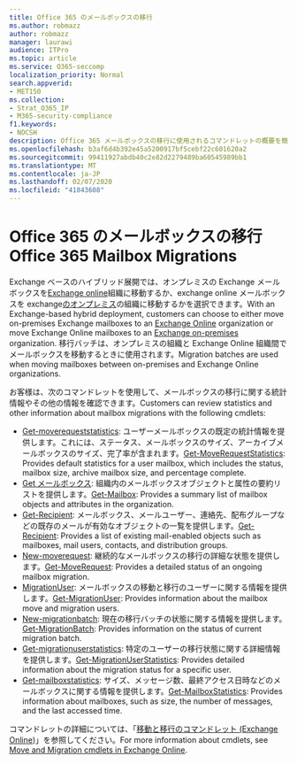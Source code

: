 ```yaml
---
title: Office 365 のメールボックスの移行
ms.author: robmazz
author: robmazz
manager: laurawi
audience: ITPro
ms.topic: article
ms.service: O365-seccomp
localization_priority: Normal
search.appverid:
- MET150
ms.collection:
- Strat_O365_IP
- M365-security-compliance
f1.keywords:
- NOCSH
description: Office 365 メールボックスの移行に使用されるコマンドレットの概要を簡単に説明します。
ms.openlocfilehash: b3af6d4b392e45a5200917bf5cebf22c601620a2
ms.sourcegitcommit: 99411927abdb40c2e82d2279489ba60545989bb1
ms.translationtype: MT
ms.contentlocale: ja-JP
ms.lasthandoff: 02/07/2020
ms.locfileid: "41843608"
---
```

# <a name="office-365-mailbox-migrations"></a><span data-ttu-id="39f2d-103">Office 365 のメールボックスの移行</span><span class="sxs-lookup"><span data-stu-id="39f2d-103">Office 365 Mailbox Migrations</span></span>

<span data-ttu-id="39f2d-104">Exchange ベースのハイブリッド展開では、オンプレミスの Exchange メールボックスを[Exchange online](https://docs.microsoft.com/Exchange/exchange-online)組織に移動するか、exchange online メールボックスを exchange[のオンプレミス](https://docs.microsoft.com/Exchange/exchange-server)の組織に移動するかを選択できます。</span><span class="sxs-lookup"><span data-stu-id="39f2d-104">With an Exchange-based hybrid deployment, customers can choose to either move on-premises Exchange mailboxes to an [Exchange Online](https://docs.microsoft.com/Exchange/exchange-online) organization or move Exchange Online mailboxes to an [Exchange on-premises](https://docs.microsoft.com/Exchange/exchange-server) organization.</span></span> <span data-ttu-id="39f2d-105">移行バッチは、オンプレミスの組織と Exchange Online 組織間でメールボックスを移動するときに使用されます。</span><span class="sxs-lookup"><span data-stu-id="39f2d-105">Migration batches are used when moving mailboxes between on-premises and Exchange Online organizations.</span></span>

<span data-ttu-id="39f2d-106">お客様は、次のコマンドレットを使用して、メールボックスの移行に関する統計情報やその他の情報を確認できます。</span><span class="sxs-lookup"><span data-stu-id="39f2d-106">Customers can review statistics and other information about mailbox migrations with the following cmdlets:</span></span>

- <span data-ttu-id="39f2d-107">[Get-moverequeststatistics](https://docs.microsoft.com/powershell/module/exchange/move-and-migration/Get-MoveRequestStatistics?view=exchange-ps): ユーザーメールボックスの既定の統計情報を提供します。これには、ステータス、メールボックスのサイズ、アーカイブメールボックスのサイズ、完了率が含まれます。</span><span class="sxs-lookup"><span data-stu-id="39f2d-107">[Get-MoveRequestStatistics](https://docs.microsoft.com/powershell/module/exchange/move-and-migration/Get-MoveRequestStatistics?view=exchange-ps): Provides default statistics for a user mailbox, which includes the status, mailbox size, archive mailbox size, and percentage complete.</span></span>
- <span data-ttu-id="39f2d-108">[Get メールボックス](https://docs.microsoft.com/powershell/module/exchange/mailboxes/Get-Mailbox?view=exchange-ps
): 組織内のメールボックスオブジェクトと属性の要約リストを提供します。</span><span class="sxs-lookup"><span data-stu-id="39f2d-108">[Get-Mailbox](https://docs.microsoft.com/powershell/module/exchange/mailboxes/Get-Mailbox?view=exchange-ps
): Provides a summary list of mailbox objects and attributes in the organization.</span></span>
- <span data-ttu-id="39f2d-109">[Get-Recipient](https://docs.microsoft.com/powershell/module/exchange/users-and-groups/Get-Recipient?view=exchange-ps): メールボックス、メールユーザー、連絡先、配布グループなどの既存のメールが有効なオブジェクトの一覧を提供します。</span><span class="sxs-lookup"><span data-stu-id="39f2d-109">[Get-Recipient](https://docs.microsoft.com/powershell/module/exchange/users-and-groups/Get-Recipient?view=exchange-ps): Provides a list of existing mail-enabled objects such as mailboxes, mail users, contacts, and distribution groups.</span></span>
- <span data-ttu-id="39f2d-110">[New-moverequest](https://docs.microsoft.com/powershell/module/exchange/move-and-migration/Get-MoveRequest?view=exchange-ps): 継続的なメールボックスの移行の詳細な状態を提供します。</span><span class="sxs-lookup"><span data-stu-id="39f2d-110">[Get-MoveRequest](https://docs.microsoft.com/powershell/module/exchange/move-and-migration/Get-MoveRequest?view=exchange-ps): Provides a detailed status of an ongoing mailbox migration.</span></span>
- <span data-ttu-id="39f2d-111">[MigrationUser](https://docs.microsoft.com/powershell/module/exchange/move-and-migration/Get-MigrationUser?view=exchange-ps): メールボックスの移動と移行のユーザーに関する情報を提供します。</span><span class="sxs-lookup"><span data-stu-id="39f2d-111">[Get-MigrationUser](https://docs.microsoft.com/powershell/module/exchange/move-and-migration/Get-MigrationUser?view=exchange-ps): Provides information about the mailbox move and migration users.</span></span>
- <span data-ttu-id="39f2d-112">[New-migrationbatch](https://docs.microsoft.com/powershell/module/exchange/move-and-migration/Get-MigrationBatch?view=exchange-ps): 現在の移行バッチの状態に関する情報を提供します。</span><span class="sxs-lookup"><span data-stu-id="39f2d-112">[Get-MigrationBatch](https://docs.microsoft.com/powershell/module/exchange/move-and-migration/Get-MigrationBatch?view=exchange-ps): Provides information on the status of current migration batch.</span></span>
- <span data-ttu-id="39f2d-113">[Get-migrationuserstatistics](https://docs.microsoft.com/powershell/module/exchange/move-and-migration/Get-MigrationUserStatistics?view=exchange-ps): 特定のユーザーの移行状態に関する詳細情報を提供します。</span><span class="sxs-lookup"><span data-stu-id="39f2d-113">[Get-MigrationUserStatistics](https://docs.microsoft.com/powershell/module/exchange/move-and-migration/Get-MigrationUserStatistics?view=exchange-ps): Provides detailed information about the migration status for a specific user.</span></span>
- <span data-ttu-id="39f2d-114">[Get-mailboxstatistics](https://docs.microsoft.com/powershell/module/exchange/mailboxes/Get-MailboxStatistics?view=exchange-ps): サイズ、メッセージ数、最終アクセス日時などのメールボックスに関する情報を提供します。</span><span class="sxs-lookup"><span data-stu-id="39f2d-114">[Get-MailboxStatistics](https://docs.microsoft.com/powershell/module/exchange/mailboxes/Get-MailboxStatistics?view=exchange-ps): Provides information about mailboxes, such as size, the number of messages, and the last accessed time.</span></span>

<span data-ttu-id="39f2d-115">コマンドレットの詳細については、「[移動と移行のコマンドレット (Exchange Online](https://docs.microsoft.com/powershell/exchange/exchange-online/exchange-online-powershell?view=exchange-ps))」を参照してください。</span><span class="sxs-lookup"><span data-stu-id="39f2d-115">For more information about cmdlets, see [Move and Migration cmdlets in Exchange Online](https://docs.microsoft.com/powershell/exchange/exchange-online/exchange-online-powershell?view=exchange-ps).</span></span>
